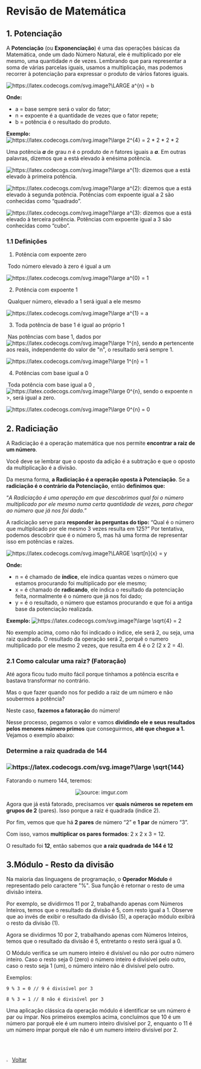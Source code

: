 

<h1>Revisão de Matemática</h1>



<h2>1. Potenciação</h2>



A **Potenciação** (ou **Exponenciação**) é uma das operações básicas da Matemática, onde um dado Número Natural, ele é multiplicado por ele mesmo, uma quantidade *n* de vezes. Lembrando que para representar a soma de várias parcelas iguais, usamos a multiplicação, mas podemos recorrer à potenciação para  expressar o produto de vários fatores iguais.

<img  src="https://latex.codecogs.com/svg.image?\LARGE&space;a^{n}&space;=&space;b"  title="https://latex.codecogs.com/svg.image?\LARGE a^{n} = b" />

**Onde:**

- a = base sempre será o valor do fator;
- n = expoente é a quantidade de vezes que o fator repete;
- b = potência é o resultado do produto.

**Exemplo:** <img  src="https://latex.codecogs.com/svg.image?\large&space;2^{4}&space;=&space;2&space;*&space;2&space;*&space;2&space;*&space;2"  title="https://latex.codecogs.com/svg.image?\large 2^{4} = 2 * 2 * 2 *  2" />

Uma potência ***a*** de grau *n* é o produto de *n* fatores iguais a ***a***. Em outras palavras, dizemos que a está elevado à enésima potência.

<img  src="https://latex.codecogs.com/svg.image?\large&space;a^{1}"  title="https://latex.codecogs.com/svg.image?\large a^{1}" />: dizemos que a está elevado à primeira potência.

<img  src="https://latex.codecogs.com/svg.image?\large&space;a^{2}"  title="https://latex.codecogs.com/svg.image?\large a^{2}" />: dizemos que a está elevado à segunda potência. Potências com expoente igual a 2 são conhecidas como “quadrado”.

<img  src="https://latex.codecogs.com/svg.image?\large&space;a^{3}"  title="https://latex.codecogs.com/svg.image?\large a^{3}" />: dizemos que a está elevado à terceira potência. Potências com expoente igual a 3 são conhecidas como “cubo”.



<h3>1.1 Definições</h3>



1) Potência com expoente zero

​		Todo número elevado à zero é igual a um

<img  src="https://latex.codecogs.com/svg.image?\large&space;a^{0}&space;=&space;1"  title="https://latex.codecogs.com/svg.image?\large a^{0} = 1" />

2. Potência com expoente 1

​		Qualquer número, elevado a 1 será igual a ele mesmo

<img  src="https://latex.codecogs.com/svg.image?\large&space;a^{1}&space;=&space;a"  title="https://latex.codecogs.com/svg.image?\large a^{1} = a" />

3. Toda potência de base 1 é igual ao próprio 1

​		Nas potências com base 1, dados por <img  src="https://latex.codecogs.com/svg.image?\large&space;1^{n}"  title="https://latex.codecogs.com/svg.image?\large 1^{n}" />, sendo ***n*** pertencente aos reais, independente do valor de "n", o resultado será sempre 1.

<img  src="https://latex.codecogs.com/svg.image?\large&space;1^{n}&space;=&space;1"  title="https://latex.codecogs.com/svg.image?\large 1^{n} = 1" />

4. Potências com base igual a 0

​		Toda potência com base igual a 0 , <img  src="https://latex.codecogs.com/svg.image?\large&space;0^{n}"  title="https://latex.codecogs.com/svg.image?\large 0^{n}" />, sendo o expoente n >, será igual a zero.

<img  src="https://latex.codecogs.com/svg.image?\large&space;0^{n}&space;=&space;0"  title="https://latex.codecogs.com/svg.image?\large 0^{n} = 0" />



<h2>2. Radiciação</h2>



A Radiciação é a operação matemática que nos permite **encontrar a raiz de um número**. 

Você deve se lembrar que o oposto da adição é a subtração e que o oposto da multiplicação é a divisão. 

Da mesma forma, **a Radiciação é a operação oposta à** **Potenciação**. Se a **radiciação é o contrário da Potenciação**, então **definimos que:**

“*A Radiciação é uma operação em que descobrimos qual foi o número multiplicado por ele mesmo numa certa quantidade de vezes, para chegar ao número que já nos foi dado.*” 

A radiciação serve para **responder às perguntas do tipo:** “Qual é o número que multiplicado por ele mesmo 3 vezes resulta em  125?” Por tentativa, podemos descobrir que é o número 5, mas há uma  forma de representar isso em potências e raízes.

<img  src="https://latex.codecogs.com/svg.image?\LARGE&space;\sqrt[n]{x}&space;=&space;y"  title="https://latex.codecogs.com/svg.image?\LARGE \sqrt[n]{x} = y"  />

**Onde:**

- n = é chamado de **índice**, ele indica quantas vezes o número que estamos procurando foi multiplicado por ele mesmo;
- x = é chamado de **radicando**, ele indica o resultado da potenciação feita, normalmente é o número que já nos foi dado;
- y =  é o resultado, o número que estamos procurando e que foi a antiga base da potenciação realizada.

**Exemplo:** <img  src="https://latex.codecogs.com/svg.image?\large&space;\sqrt{4}&space;=&space;2"  title="https://latex.codecogs.com/svg.image?\large \sqrt{4} = 2" />

No exemplo acima, como não foi indicado o índice, ele será 2, ou seja, uma raiz quadrada. O resultado da operação será 2, porquê o numero multiplicado por ele mesmo 2 vezes, que resulta em 4 é o 2 (2 x 2 = 4).



<h3>2.1 Como calcular uma raiz? (Fatoração)</h3>



Até agora ficou tudo muito fácil porque tínhamos a potência escrita e bastava transformar no contrário. 

Mas o que fazer quando nos for pedido a raiz de um número e não soubermos a potência?

Neste caso, **fazemos a fatoração** do número! 

Nesse processo, pegamos o valor e vamos **dividindo ele e seus resultados pelos menores número primos** que conseguirmos, **até que chegue a 1.** Vejamos o exemplo abaixo:

### Determine a raiz quadrada de 144

### <img  src="https://latex.codecogs.com/svg.image?\large&space;\sqrt{144}"  title="https://latex.codecogs.com/svg.image?\large \sqrt{144}" /> 

Fatorando o numero 144, teremos:

<div align="center"><img src="https://i.imgur.com/VZ92kra.png" title="source: imgur.com" /></div>

Agora que já está fatorado, precisamos ver **quais números se repetem em grupos de 2** (pares). Isso porque a raiz é quadrada (índice 2).   

Por fim, vemos que que há **2 pares** de número “2” e **1 par** de número “3”. 

Com isso, vamos **multiplicar os pares formados**: 2 x 2 x 3 = 12.

O resultado foi **12**, então sabemos que **a raiz quadrada de 144 é 12** 



<h2>3.Módulo - Resto da divisão</h2>



Na maioria das linguagens de programação, o **Operador Módulo** é representado pelo  caractere "%". Sua função é retornar o resto de uma divisão inteira.

Por exemplo, se dividirmos 11 por 2, trabalhando apenas com Números Inteiros, temos que o resultado da divisão é 5, com resto igual a 1. Observe que ao invés de exibir o resultado da divisão (5), a operação módulo exibirá o resto da divisão (1).

Agora se dividirmos 10 por 2, trabalhando apenas com Números Inteiros, temos que o resultado da divisão é 5, entretanto o resto será igual a 0.

O Módulo verifica se um numero inteiro é divisível ou não por outro número inteiro. Caso o resto seja 0 (zero) o número inteiro é divisível pelo outro, caso o resto seja 1 (um), o número inteiro não é divisível pelo outro.

Exemplos:

```portugol
9 % 3 = 0 // 9 é divisível por 3

8 % 3 = 1 // 8 não é divisível por 3
```

Uma aplicação clássica da operação módulo é identificar se um número é par ou ímpar. Nos primeiros exemplos acima, concluímos que 10 é um número par porquê ele é um numero inteiro divisível por 2, enquanto o 11 é um número ímpar porquê ele não é um numero inteiro divisível por 2.

<br /><br />

<div align="left"><a href="README.md"><img src="https://i.imgur.com/XMgF3gl.png" title="source: imgur.com" width="3%"/>Voltar</a></div>
